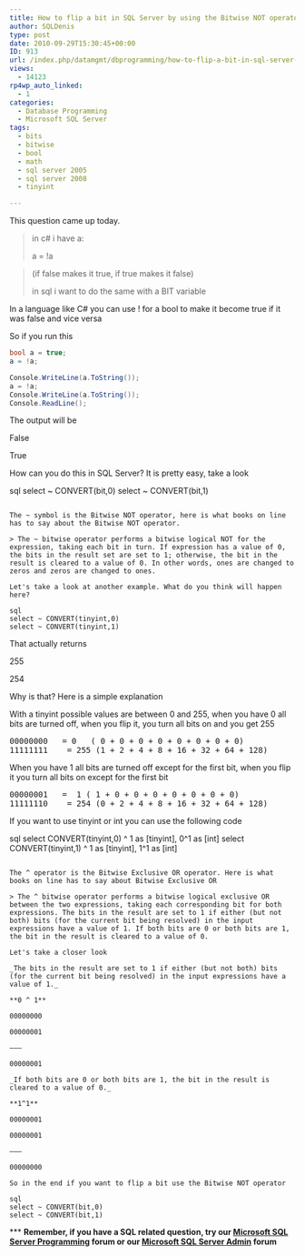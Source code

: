 ```yaml
---
title: How to flip a bit in SQL Server by using the Bitwise NOT operator
author: SQLDenis
type: post
date: 2010-09-29T15:30:45+00:00
ID: 913
url: /index.php/datamgmt/dbprogramming/how-to-flip-a-bit-in-sql-server-by-using/
views:
  - 14123
rp4wp_auto_linked:
  - 1
categories:
  - Database Programming
  - Microsoft SQL Server
tags:
  - bits
  - bitwise
  - bool
  - math
  - sql server 2005
  - sql server 2008
  - tinyint

---
```

This question came up today.

> in c# i have a:
> 
> a = !a
  
> (if false makes it true, if true makes it false)
> 
> in sql i want to do the same with a BIT variable

In a language like C# you can use ! for a bool to make it become true if it was false and vice versa

So if you run this

```csharp
bool a = true;
a = !a;

Console.WriteLine(a.ToString());
a = !a;
Console.WriteLine(a.ToString());
Console.ReadLine();
```
The output will be

False
  
True

How can you do this in SQL Server? It is pretty easy, take a look

sql
select ~ CONVERT(bit,0)
select ~ CONVERT(bit,1)
```

The ~ symbol is the Bitwise NOT operator, here is what books on line has to say about the Bitwise NOT operator.

> The ~ bitwise operator performs a bitwise logical NOT for the expression, taking each bit in turn. If expression has a value of 0, the bits in the result set are set to 1; otherwise, the bit in the result is cleared to a value of 0. In other words, ones are changed to zeros and zeros are changed to ones.

Let's take a look at another example. What do you think will happen here?

sql
select ~ CONVERT(tinyint,0)
select ~ CONVERT(tinyint,1)
```
That actually returns
  
255
  
254

Why is that? Here is a simple explanation

With a tinyint possible values are between 0 and 255, when you have 0 all bits are turned off, when you flip it, you turn all bits on and you get 255

<pre>00000000	= 0   ( 0 + 0 + 0 + 0 + 0 + 0 + 0 + 0)
11111111	= 255 (1 + 2 + 4 + 8 + 16 + 32 + 64 + 128)</pre>

When you have 1 all bits are turned off except for the first bit, when you flip it you turn all bits on except for the first bit

<pre>00000001	=  1 ( 1 + 0 + 0 + 0 + 0 + 0 + 0 + 0)
11111110	= 254 (0 + 2 + 4 + 8 + 16 + 32 + 64 + 128)</pre>

If you want to use tinyint or int you can use the following code

sql
select  CONVERT(tinyint,0) ^ 1 as [tinyint], 0^1 as [int]
select  CONVERT(tinyint,1) ^ 1 as [tinyint], 1^1 as [int]
```

The ^ operator is the Bitwise Exclusive OR operator. Here is what books on line has to say about Bitwise Exclusive OR

> The ^ bitwise operator performs a bitwise logical exclusive OR between the two expressions, taking each corresponding bit for both expressions. The bits in the result are set to 1 if either (but not both) bits (for the current bit being resolved) in the input expressions have a value of 1. If both bits are 0 or both bits are 1, the bit in the result is cleared to a value of 0. 

Let's take a closer look

_The bits in the result are set to 1 if either (but not both) bits (for the current bit being resolved) in the input expressions have a value of 1._

**0 ^ 1**
  
00000000
  
00000001
  
——–
  
00000001 

_If both bits are 0 or both bits are 1, the bit in the result is cleared to a value of 0._

**1^1**
  
00000001
  
00000001
  
——–
  
00000000 

So in the end if you want to flip a bit use the Bitwise NOT operator

sql
select ~ CONVERT(bit,0)
select ~ CONVERT(bit,1)
```

\*** **Remember, if you have a SQL related question, try our [Microsoft SQL Server Programming][1] forum or our [Microsoft SQL Server Admin][2] forum**<ins></ins>

 [1]: http://forum.ltd.local/viewforum.php?f=17
 [2]: http://forum.ltd.local/viewforum.php?f=22
